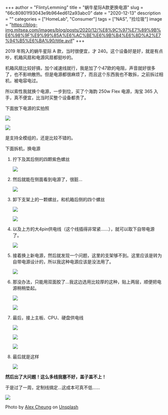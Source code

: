+++
author = "FlintyLemming"
title = "蜗牛星际A款更换电源"
slug = "66c80801f93043e9b964ed612a93abc0"
date = "2020-12-13"
description = ""
categories = ["HomeLab", "Consumer"]
tags = ["NAS", "捡垃圾"]
image = "https://blog-img.mitsea.com/images/blog/posts/2020/12/%E8%9C%97%E7%89%9B%E6%98%9F%E9%99%85A%E6%AC%BE%E6%9B%B4%E6%8D%A2%E7%94%B5%E6%BA%90/title.avif"
+++

2019 年购入的蜗牛星际 A 款，当时很便宜，才 240。这个设备好是好，就是有点吵，机箱风扇和电源风扇都挺吵的。

机箱风扇比较好搞，加个减速线就行，我是加了个47欧的电阻，声音就好很多了，也不影响散热。但是电源都很麻烦了，而且这个东西我也不敢拆，之前拆过相机，被电容电过。

所以索性我就换个电源，一步到位，买了个海韵 250w Flex 电源，淘宝 365 入手，真不便宜，比当时买整个设备都贵了。

下面放下电源的实拍照

![](https://blog-img.mitsea.com/images/blog/posts/2020/12/%E8%9C%97%E7%89%9B%E6%98%9F%E9%99%85A%E6%AC%BE%E6%9B%B4%E6%8D%A2%E7%94%B5%E6%BA%90/1.avif)

![](https://blog-img.mitsea.com/images/blog/posts/2020/12/%E8%9C%97%E7%89%9B%E6%98%9F%E9%99%85A%E6%AC%BE%E6%9B%B4%E6%8D%A2%E7%94%B5%E6%BA%90/2.avif)

是支持全模组的，还是比较不错的。

下面拆机，换电源

1. 拧下及其后侧的四颗紫色螺丝

    ![](https://blog-img.mitsea.com/images/blog/posts/2020/12/%E8%9C%97%E7%89%9B%E6%98%9F%E9%99%85A%E6%AC%BE%E6%9B%B4%E6%8D%A2%E7%94%B5%E6%BA%90/3.avif)

2. 然后就能在侧面看到电源了，很脏…

    ![](https://blog-img.mitsea.com/images/blog/posts/2020/12/%E8%9C%97%E7%89%9B%E6%98%9F%E9%99%85A%E6%AC%BE%E6%9B%B4%E6%8D%A2%E7%94%B5%E6%BA%90/4.avif)

3. 卸下支架上的一颗螺丝，和机箱后侧的四个螺丝

    ![](https://blog-img.mitsea.com/images/blog/posts/2020/12/%E8%9C%97%E7%89%9B%E6%98%9F%E9%99%85A%E6%AC%BE%E6%9B%B4%E6%8D%A2%E7%94%B5%E6%BA%90/5.avif)

    ![](https://blog-img.mitsea.com/images/blog/posts/2020/12/%E8%9C%97%E7%89%9B%E6%98%9F%E9%99%85A%E6%AC%BE%E6%9B%B4%E6%8D%A2%E7%94%B5%E6%BA%90/6.avif)

4. 以及上方的大4pin供电线（这个线插得非常紧……），就可以取下自带电源了。

    ![](https://blog-img.mitsea.com/images/blog/posts/2020/12/%E8%9C%97%E7%89%9B%E6%98%9F%E9%99%85A%E6%AC%BE%E6%9B%B4%E6%8D%A2%E7%94%B5%E6%BA%90/7.avif)

5. 接着换上新电源，然后就发现一个问题，这里的支架够不到。这里应该是转为自带电源设计的，所以我这种电源应该是没法用了。

    ![](https://blog-img.mitsea.com/images/blog/posts/2020/12/%E8%9C%97%E7%89%9B%E6%98%9F%E9%99%85A%E6%AC%BE%E6%9B%B4%E6%8D%A2%E7%94%B5%E6%BA%90/8.avif)

6. 那没办法，只能用双面胶了…我这边选用比较厚的这种，贴上两层，顺便把电源稍稍垫起。

    ![](https://blog-img.mitsea.com/images/blog/posts/2020/12/%E8%9C%97%E7%89%9B%E6%98%9F%E9%99%85A%E6%AC%BE%E6%9B%B4%E6%8D%A2%E7%94%B5%E6%BA%90/9.avif)

    ![](https://blog-img.mitsea.com/images/blog/posts/2020/12/%E8%9C%97%E7%89%9B%E6%98%9F%E9%99%85A%E6%AC%BE%E6%9B%B4%E6%8D%A2%E7%94%B5%E6%BA%90/10.avif)

7. 最后，接上主板、CPU、硬盘供电线

    ![](https://blog-img.mitsea.com/images/blog/posts/2020/12/%E8%9C%97%E7%89%9B%E6%98%9F%E9%99%85A%E6%AC%BE%E6%9B%B4%E6%8D%A2%E7%94%B5%E6%BA%90/11.avif)

    ![](https://blog-img.mitsea.com/images/blog/posts/2020/12/%E8%9C%97%E7%89%9B%E6%98%9F%E9%99%85A%E6%AC%BE%E6%9B%B4%E6%8D%A2%E7%94%B5%E6%BA%90/12.avif)

    ![](https://blog-img.mitsea.com/images/blog/posts/2020/12/%E8%9C%97%E7%89%9B%E6%98%9F%E9%99%85A%E6%AC%BE%E6%9B%B4%E6%8D%A2%E7%94%B5%E6%BA%90/13.avif)

8. 最后就是这样

    ![](https://blog-img.mitsea.com/images/blog/posts/2020/12/%E8%9C%97%E7%89%9B%E6%98%9F%E9%99%85A%E6%AC%BE%E6%9B%B4%E6%8D%A2%E7%94%B5%E6%BA%90/14.avif)

**然后出了大问题！这么多线我塞不好，盖子盖不上！**

于是过了一周，定制线搞定…这成本可真不低……

![](https://blog-img.mitsea.com/images/blog/posts/2020/12/%E8%9C%97%E7%89%9B%E6%98%9F%E9%99%85A%E6%AC%BE%E6%9B%B4%E6%8D%A2%E7%94%B5%E6%BA%90/15.avif)

Photo by [Alex Cheung](https://unsplash.com/@alexcpl?utm_source=unsplash&utm_medium=referral&utm_content=creditCopyText) on [Unsplash](https://unsplash.com/s/photos/nas?utm_source=unsplash&utm_medium=referral&utm_content=creditCopyText)
  